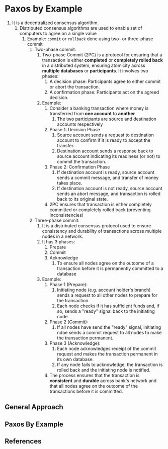 # Paxos by Example #
1. It is a decentralized consensus algorithm.
    1. Distributed consensus algorithms are used to enable set of computers to agree on a single value
        1. Example: `commit` or `rollback` done using two- or three-phase commit
            1. Two-phase commit:
                1. Two-phase Commit (2PC) is a protocol for ensuring that a transaction is either **completed** or **completely rolled back** in a distributed system, ensuring atomicity across **multiple databases** or **participants**. It involves two phases:
                    1. A decision phase: Participants agree to either commit or abort the transaction.
                    2. A confirmation phase: Participants act on the agreed decision.
                2. Example:
                    1. Consider a banking transaction where money is transferred from **one account** to **another**
                        1. The two participants are source and destination accounts respectively
                    2. Phase 1: Decision Phase
                        1. Source account sends a request to destination account to confirm if it is ready to accept the transfer.
                        2. Destination account sends a response back to source account indicating its readiness (or not) to commit the transaction.
                    3. Phase 2: Confirmation Phase
                        1. If destination account is ready, source account sends a commit message, and transfer of money takes place.
                        2. If destination account is not ready, source account sends an abort message, and transaction is rolled back to its original state.
                    4. 2PC ensures that transaction is either completely committed or completely rolled back (preventing inconsistencies)
            2. Three-phase commit:
                1. It is a distributed consensus protocol used to ensure consistency and durability of transactions across multiple nodes in a network.
                2. It has 3 phases:
                    1. Prepare
                    2. Commit
                    3. Acknowledge
                        1. To ensure all nodes agree on the outcome of a transaction before it is permanently committed to a database
                3. Example:
                    1. Phase 1 (Prepare):
                        1. Initiating node (e.g. account holder's branch) sends a request to all other nodes to prepare for the transaction.
                        2. Each node checks if it has sufficient funds and, if so, sends a "ready" signal back to the initiating node.
                    2. Phase 2 (Commit):
                        1. If all nodes have send the "ready" signal, initiating ndoe sends a commit request to all nodes to make the transaction permanent.
                    3. Phase 3 (Acknowledge):
                        1. Each node acknowledges receipt of the commit request and makes the transaction permanent in its own database.
                        2. If any node fails to acknowledge, the transaction is rolled back and the initiating node is notified.
                    4. The process ensures that the transaction is **consistent** and **durable** across bank's network and that all nodes agree on the outcome of the transactions before it is committed.
## General Approach ##
## Paxos By Example ##
## References ##